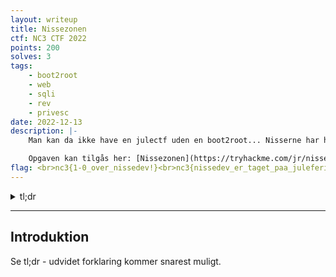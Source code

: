 ```yaml
---
layout: writeup
title: Nissezonen
ctf: NC3 CTF 2022
points: 200
solves: 3
tags: 
    - boot2root
    - web
    - sqli
    - rev
    - privesc
date: 2022-12-13
description: |-
    Man kan da ikke have en julectf uden en boot2root... Nisserne har hyret en ny udvikler til at sikre deres server for sårbarheder, hack serveren og se om han er sin vægt værd i gløgg.

    Opgaven kan tilgås her: [Nissezonen](https://tryhackme.com/jr/nissezonen). Start derefter maskinen og få tildelt dens IP-adresse.
flag: <br>nc3{1-0_over_nissedev!}<br>nc3{nissedev_er_taget_paa_juleferie}<br>nc3{To_nisser_men_ingen_gloegg}<br>nc3{Velkommen_i_nissezonen!!!}<br>
---
```

<details>
    <summary>tl;dr</summary>
    Enumerate serveren og find port 80 åben. Enumerate directories og find <code>/login.php</code>.
    Denne har en login form med POST method, der IKKE er vulnerable.
    Gives login details i stedet som GET parametre i URLen, ER der SQL injection, som giver adgang til første flag.<br><br>
    Ved login redirectes til en side med command injection, kørt af user <code>www-data</code>, hvorfra initial access til serveren kan opnås med reverse shell.<br>
    Her findes brugeren <code>nissedev</code> og i filen <code>con.php</code> findes credentials til SQL databasen.
    Samme password giver SSH-adgang til <code>nissedev</code> og andet flag findes.<br><br>
    Filen <code>/usr/bin/nis</code> har setuid capabilities, og reverses med decompiler.
    Køres den som <code>nis whatever NissedevErGenial</code> kører den <code>/home/nissedev/bash</code> som brugeren <code>nisserik</code>, vi dermed kan escalate til og få tredje flag.<br><br>
    Køres filen i stedet som <code>nisserik</code> med <code>nis whatever NissedevErGenial CMD</code>, køres <code>CMD</code> som root, så vi escalater med <code>nis 0 NissedevErGenial bash</code> og får root shell og sidste flag.
</details>

***

## Introduktion

Se tl;dr - udvidet forklaring kommer snarest muligt.
